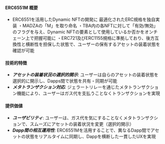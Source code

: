 #### ERC6551M 概要
- ERC6551を活用したDynamic NFTの開発に 最適化されたERC規格を独自実装
・MADZAの「M」を取り命名
・TBA内の各NFTに対して「有効/無効」のフラグを与え、Dynamic NFTの要素として使用しているか否かをオンチェーン上で把握可能に
・ERC721及びERC1155規格に準拠しており、後方互換性と横断性を担保した状態で、ユーザーの保有するアセットの装着状態を確認が可能

#### 技術的特徴
- ***アセットの装着状況の選択的開示***: ユーザーは自らのアセットの装着状態を選択的に開示し、Dapps間で状態を共有・同期が可能
- ***メタトランザクション対応***: ジェラートリレーを通じたメタトランザクション機能により、ユーザーはガス代を支払うことなくトランザクションを実現

#### 提供価値
- ***ユーザビリティ***: ユーザーは、ガス代を気にすることなくメタトランザクションで、スムーズにアセットの装着状況を変更（選択的開示）
- ***Dapp間の相互運用性***: ERC6551Mを活用することで、異なるDapp間でアセットの状態をリアルタイムに同期し、Dappを横断した一貫したUXを実現
